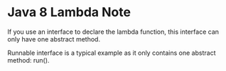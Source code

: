 # Java 8 Lambda Note 

If you use an interface to declare the lambda function, this interface can only have one abstract method. 

Runnable interface is a typical example as it only contains one abstract method: run().